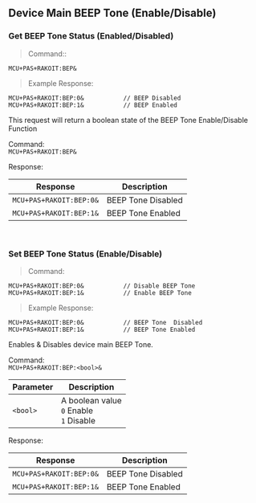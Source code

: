 ## Device Main BEEP Tone (Enable/Disable)
### Get BEEP Tone Status (Enabled/Disabled)

> Command::

```plaintext
MCU+PAS+RAKOIT:BEP&
```

> Example Response:

```plaintext
MCU+PAS+RAKOIT:BEP:0&           // BEEP Disabled 
MCU+PAS+RAKOIT:BEP:1&           // BEEP Enabled
```
This request will return a boolean state of the BEEP Tone Enable/Disable Function 

Command:   
`MCU+PAS+RAKOIT:BEP&`

Response:

Response | Description
---|---
`MCU+PAS+RAKOIT:BEP:0&` | BEEP Tone Disabled
`MCU+PAS+RAKOIT:BEP:1&` | BEEP Tone Enabled

<br>

### Set BEEP Tone Status (Enable/Disable)

> Command:

```plaintext
MCU+PAS+RAKOIT:BEP:0&           // Disable BEEP Tone
MCU+PAS+RAKOIT:BEP:1&           // Enable BEEP Tone

```

> Example Response:

```plaintext
MCU+PAS+RAKOIT:BEP:0&           // BEEP Tone  Disabled 
MCU+PAS+RAKOIT:BEP:1&           // BEEP Tone Enabled
```

Enables & Disables device main BEEP Tone. 

Command:   
`MCU+PAS+RAKOIT:BEP:<bool>&`

Parameter | Description
---|---
`<bool>` | A boolean value <br>`0` Enable <br>`1` Disable

Response:

Response | Description
---|---
`MCU+PAS+RAKOIT:BEP:0&` | BEEP Tone Disabled
`MCU+PAS+RAKOIT:BEP:1&` | BEEP Tone Enabled

<br>
